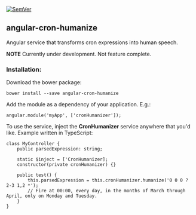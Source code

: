 [![SemVer](http://img.shields.io/:semver-1.0.0-brightgreen.svg?style=flat-square)](http://semver.org)

## angular-cron-humanize

Angular service that transforms cron expressions into human speech.

**NOTE**
Currently under development. Not feature complete.

### Installation:

Download the bower package:

    bower install --save angular-cron-humanize

Add the module as a dependency of your application. E.g.:

    angular.module('myApp', ['cronHumanizer']);
    
To use the service, inject the **CronHumanizer** service anywhere that you'd like. Example written in TypeScript:

    class MyController {
        public parsedExpression: string;
        
        static $inject = ['CronHumanizer];
        constructor(private cronHumanizer) {}
        
        public test() {
            this.parsedExpression = this.cronHumanizer.humanize('0 0 0 ? 2-3 1,2 *');
            // Fire at 00:00, every day, in the months of March through April, only on Monday and Tuesday.
        }
    }